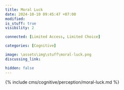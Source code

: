 ```yaml
---
title: Moral Luck
date: 2024-10-10 09:45:47 +07:00
modified: 
is_stuff: true
visibility: 2

connected: [Limited Access, Limited Choice]

categories: [Cognitive]

image: \assets\img\stuff\moral-luck.png
discussing_link: 

hidden: false
---
```


{% include cms/cognitive/perception/moral-luck.md %}